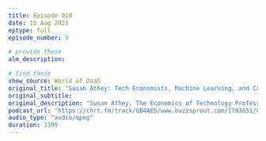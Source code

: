 ```yaml
---
title: Episode 010
date: 15 Aug 2021
eptype: full
episode_number: 9

# provide these
alm_description: 

# find these
show_source: World of DaaS
original_title: "Susan Athey: Tech Economists, Machine Learning, and Causation"
original_subtitle: 
original_description: "Susan Athey, The Economics of Technology Professor at Stanford&apos;s Graduate Business School, talks with <em>World of DaaS</em> host Auren Hoffman. Susan serves as the Founding Director at Stanford&apos;s Golub Capital Social Impact Lab, using technology and social science to improve the effectiveness of social sector organizations, and is a Research Associate at the National Bureau of Economic Research. Athey was the first Chief Economist at Microsoft. She&apos;s also on the Board of Directors of Expedia, Lending Club, Ripple, Rover, Turo, and more. Susan and Auren dive into the role of tech economists, machine learning, and causal inference."
podcast_url: "https://chrt.fm/track/GB4AE5/www.buzzsprout.com/1783651/8941499-susan-athey-tech-economists-machine-learning-and-causation.mp3"
audio_type: "audio/mpeg"
duration: 3309
---
```

